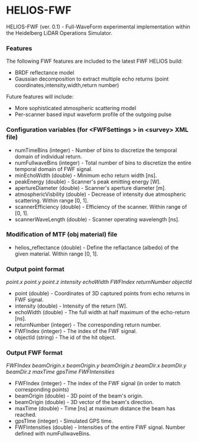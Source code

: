# HELIOS-FWF
HELIOS-FWF (ver. 0.1) - Full-WaveForm experimental implementation within the Heidelberg LiDAR Operations Simulator.

### Features

The following FWF features are included to the latest FWF HELIOS build:
 - BRDF reflectance model
 - Gaussian decomposition to extract multiple echo returns (point coordinates,intensity,width,return number)
 
Future features will include:
 - More sophisticated atmospheric scattering model
 - Per-scanner based input waveform profile of the outgoing pulse
 
### Configuration variables (for \<FWFSettings \> in \<survey\> XML file)
 - numTimeBins (integer) - Number of bins to discretize the temporal domain of individual return.
 - numFullwaveBins (integer) - Total number of bins to discretize the entire temporal domain of FWF signal.
 - minEchoWidth (double) - Minimum echo return width [ns].
 - peakEnergy (double) - Scanner's peak emitting energy [W].
 - apertureDiameter (double) - Scanner's aperture diameter [m].
 - atmosphericVisbility (double) - Decrease of intensity due atmospheric scattering. Within range [0, 1].
 - scannerEfficiency (double) - Efficiency of the scanner. Within range of [0, 1]. 
 - scannerWaveLength (double) - Scanner operating wavelength [ns].

### Modification of MTF (obj material) file

 - helios_reflectance (double) - Define the reflactance (albedo) of the given material. Within range [0, 1].

### Output point format

*point.x point.y point.z intensity echoWidth FWFIndex returnNumber objectId*

- point (double) - Coordinates of 3D captured points from echo returns in FWF signal.
- intensity (double) - Intensity of the return [W].
- echoWidth (double) - The full width at half maximum of the echo-return [ns].
- returnNumber (integer) - The corresponding return number.
- FWFIndex (integer) - The index of the FWF signal.
- objectId (string) - The id of the hit object.

### Output FWF format

*FWFIndex beamOrigin.x beamOrigin.y beamOrigin.z beamDir.x beamDir.y beamDir.z maxTime gpsTime FWFIntensities*

- FWFIndex (integer) - The index of the FWF signal (in order to match corresponding points)
- beamOrigin (double) - 3D point of the beam's origin.
- beamOrigin (double) - 3D vector of the beam's direction.
- maxTime (double) - Time [ns] at maximum distance the beam has reached.
- gpsTIme (integer) - Simulated GPS time.
- FWFIntensities (double) - Intensities of the entire FWF signal. Number defined with numFullwaveBins.
